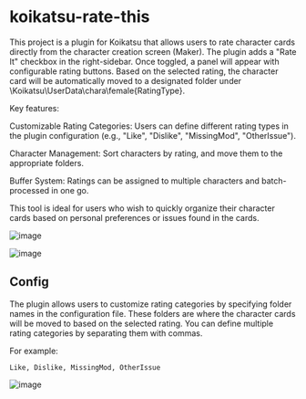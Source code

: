 # koikatsu-rate-this

This project is a plugin for Koikatsu that allows users to rate character cards directly from the character creation screen (Maker). The plugin adds a "Rate It" checkbox in the right-sidebar. Once toggled, a panel will appear with configurable rating buttons. Based on the selected rating, the character card will be automatically moved to a designated folder under \Koikatsu\UserData\chara\female\{RatingType}.

Key features:

Customizable Rating Categories: Users can define different rating types in the plugin configuration (e.g., "Like", "Dislike", "MissingMod", "OtherIssue").  

Character Management: Sort characters by rating, and move them to the appropriate folders.  

Buffer System: Ratings can be assigned to multiple characters and batch-processed in one go.  

This tool is ideal for users who wish to quickly organize their character cards based on personal preferences or issues found in the cards.

![image](https://github.com/user-attachments/assets/21b3078e-2b40-4298-90e3-1b8f1674820f)

![image](https://github.com/user-attachments/assets/bf48db3f-3a43-4031-8110-b70a8df1c6a6)

## Config

The plugin allows users to customize rating categories by specifying folder names in the configuration file. These folders are where the character cards will be moved to based on the selected rating. You can define multiple rating categories by separating them with commas.

For example:
```
Like, Dislike, MissingMod, OtherIssue
```
![image](https://github.com/user-attachments/assets/910a2bde-6e2c-434a-bde1-c15e718f2d23)

